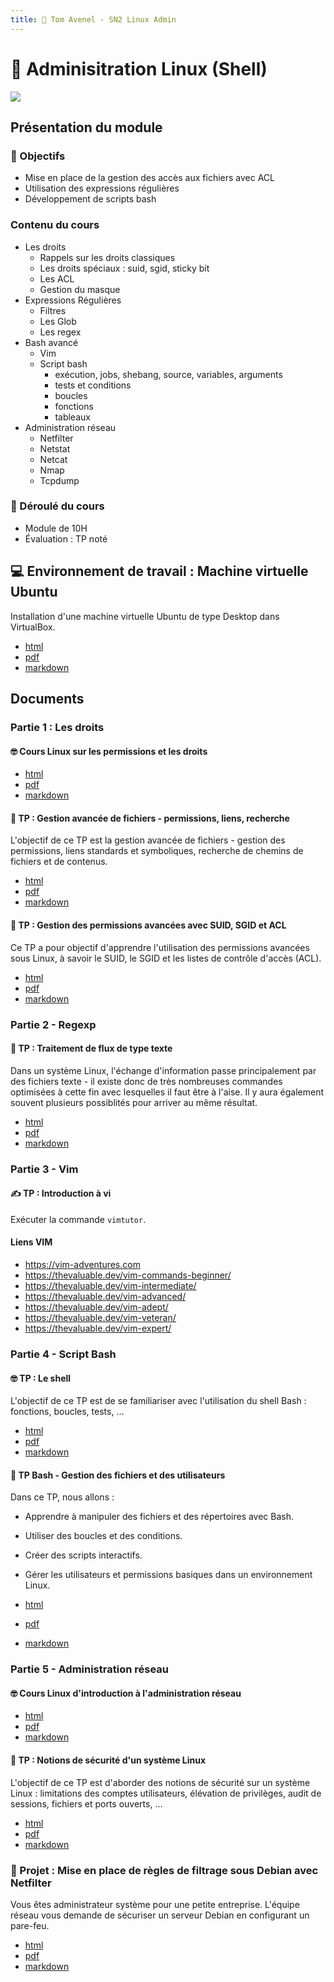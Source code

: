 ```yaml
---
title: 🐧 Tom Avenel - SN2 Linux Admin
---
```


# 🐧 Adminisitration Linux (Shell)

![](/resources/images/cover/linux-admin.jpg)

## Présentation du module

### 🎯 Objectifs

- Mise en place de la gestion des accès aux fichiers avec ACL
- Utilisation des expressions régulières
- Développement de scripts bash

### Contenu du cours

- Les droits
  - Rappels sur les droits classiques 
  - Les droits spéciaux : suid, sgid, sticky bit
  - Les ACL
  - Gestion du masque
- Expressions Régulières
  - Filtres 
  - Les Glob 
  - Les regex
- Bash avancé
  - Vim 
  - Script bash
    - exécution, jobs, shebang, source, variables, arguments
    - tests et conditions
    - boucles
    - fonctions
    - tableaux
- Administration réseau
  - Netfilter
  - Netstat
  - Netcat
  - Nmap
  - Tcpdump

### 📅 Déroulé du cours

- Module de 10H
- Évaluation : TP noté

## 💻 Environnement de travail : Machine virtuelle Ubuntu

Installation d'une machine virtuelle Ubuntu de type Desktop dans VirtualBox.

- [html](/cours/linux/installation/tp-installation-vbox-ubuntu-workstation.html)
- [pdf](/cours/linux/installation/tp-installation-vbox-ubuntu-workstation.pdf)
- [markdown](/cours/linux/installation/tp-installation-vbox-ubuntu-workstation.md)

## Documents

### Partie 1 : Les droits

#### 🤓 Cours Linux sur les permissions et les droits

- [html](/cours/linux/niveau2/cours-linux-droits.html)
- [pdf](/cours/linux/niveau2/cours-linux-droits.pdf)
- [markdown](/cours/linux/niveau2/cours-linux-droits.md)

#### 📁 TP : Gestion avancée de fichiers - permissions, liens, recherche

L'objectif de ce TP est la gestion avancée de fichiers - gestion des permissions, liens standards et symboliques, recherche de chemins de fichiers et de contenus.

- [html](/cours/linux/niveau2/tp-fichiers-avance.html)
- [pdf](/cours/linux/niveau2/tp-fichiers-avance.pdf)
- [markdown](/cours/linux/niveau2/tp-fichiers-avance.md)

#### 🔐 TP : Gestion des permissions avancées avec SUID, SGID et ACL

Ce TP a pour objectif d'apprendre l'utilisation des permissions avancées sous Linux, à savoir le SUID, le SGID et les listes de contrôle d'accès (ACL).

- [html](/cours/linux/niveau2/tp-droits-avance.html)
- [pdf](/cours/linux/niveau2/tp-droits-avance.pdf)
- [markdown](/cours/linux/niveau2/tp-droits-avance.md)

### Partie 2 - Regexp 

#### 📃 TP : Traitement de flux de type texte

Dans un système Linux, l'échange d'information passe principalement par des fichiers texte - il existe donc de très nombreuses commandes optimisées à cette fin avec lesquelles il faut être à l'aise. Il y aura également souvent plusieurs possiblités pour arriver au même résultat.

- [html](/cours/linux/niveau2/tp-texte.html)
- [pdf](/cours/linux/niveau2/tp-texte.pdf)
- [markdown](/cours/linux/niveau2/tp-texte.md)

### Partie 3 - Vim

#### ✍️ TP : Introduction à vi

Exécuter la commande `vimtutor`.

#### Liens VIM

- <https://vim-adventures.com>
- <https://thevaluable.dev/vim-commands-beginner/>
- <https://thevaluable.dev/vim-intermediate/>
- <https://thevaluable.dev/vim-advanced/>
- <https://thevaluable.dev/vim-adept/>
- <https://thevaluable.dev/vim-veteran/>
- <https://thevaluable.dev/vim-expert/>

### Partie 4 - Script Bash

#### 🤓 TP : Le shell

L'objectif de ce TP est de se familiariser avec l'utilisation du shell Bash : fonctions, boucles, tests, …

- [html](/cours/linux/niveau2/cours-shell.html)
- [pdf](/cours/linux/niveau2/cours-shell.pdf)
- [markdown](/cours/linux/niveau2/cours-shell.md)

#### 📜 TP Bash - Gestion des fichiers et des utilisateurs

Dans ce TP, nous allons :

- Apprendre à manipuler des fichiers et des répertoires avec Bash.
- Utiliser des boucles et des conditions.
- Créer des scripts interactifs.
- Gérer les utilisateurs et permissions basiques dans un environnement Linux.

- [html](/cours/linux/niveau2/tp-script.html)
- [pdf](/cours/linux/niveau2/tp-script.pdf)
- [markdown](/cours/linux/niveau2/tp-script.md)

### Partie 5 - Administration réseau

#### 🤓 Cours Linux d'introduction à l'administration réseau

- [html](/cours/linux/niveau2/cours-linux-network.html)
- [pdf](/cours/linux/niveau2/cours-linux-network.pdf)
- [markdown](/cours/linux/niveau2/cours-linux-network.md)

#### 🔐 TP : Notions de sécurité d'un système Linux

L'objectif de ce TP est d'aborder des notions de sécurité sur un système Linux : limitations des comptes utilisateurs, élévation de privilèges, audit de sessions, fichiers et ports ouverts, …

- [html](/cours/linux/niveau2/tp-security.html)
- [pdf](/cours/linux/niveau2/tp-security.pdf)
- [markdown](/cours/linux/niveau2/tp-security.md)

### 📌 Projet : Mise en place de règles de filtrage sous Debian avec Netfilter

Vous êtes administrateur système pour une petite entreprise. L'équipe réseau vous demande de sécuriser un serveur Debian en configurant un pare-feu.

- [html](/cours/linux/projet-netfilter.html)
- [pdf](/cours/linux/projet-netfilter.pdf)
- [markdown](/cours/linux/projet-netfilter.md)

